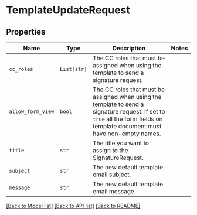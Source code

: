 # TemplateUpdateRequest



## Properties
Name | Type | Description | Notes
------------ | ------------- | ------------- | -------------
| `cc_roles` | ```List[str]``` |  The CC roles that must be assigned when using the template to send a signature request.  |  |
| `allow_form_view` | ```bool``` |  The CC roles that must be assigned when using the template to send a signature request. If set to `true` all the form fields on template document must have non-empty names.  |  |
| `title` | ```str``` |  The title you want to assign to the SignatureRequest.  |  |
| `subject` | ```str``` |  The new default template email subject.  |  |
| `message` | ```str``` |  The new default template email message.  |  |

[[Back to Model list]](../README.md#documentation-for-models) [[Back to API list]](../README.md#documentation-for-api-endpoints) [[Back to README]](../README.md)


